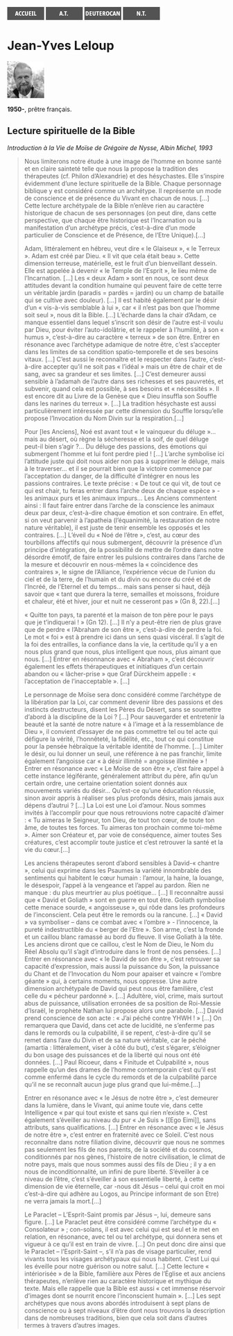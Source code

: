 [<img src="/images/accueil.png">](/)
[<img src="/images/ancientestament.png">](/pages/ancientestament.html)
[<img src="/images/deuterocanoniques.png">](/pages/deuterocanoniques.html)
[<img src="/images/nouveautestament.png">](/pages/nouveautestament.html)

# Jean-Yves Leloup

[<img src="/images/jeanyvesleloup.png">](https://fr.wikipedia.org/wiki/Jean-Yves_Leloup)

**1950-**, prêtre français.


## Lecture spirituelle de la Bible <a name="jeanyvesleloup-lecturespirituelle"></a>
*Introduction à la Vie de Moïse de Grégoire de Nysse, Albin Michel, 1993*

>Nous limiterons notre étude à une image de l’homme en bonne santé et en claire sainteté telle que nous la propose la tradition des thérapeutes (cf. Philon d’Alexandrie) et des hésychastes. Elle s’inspire évidemment d’une lecture spirituelle de la Bible. Chaque personnage biblique y est considéré comme un archétype. Il représente un mode de conscience et de présence du Vivant en chacun de nous. [...] Cette lecture archétypale de la Bible n’enlève rien au caractère historique de chacun de ses personnages (on peut dire, dans cette perspective, que chaque être historique est l’Incarnation ou la manifestation d’un archétype précis, c’est-à-dire d’un mode particulier de Conscience et de Présence, de l’Etre Unique).[...]
>
>Adam, littéralement en hébreu, veut dire « le Glaiseux », « le Terreux ». Adam est créé par Dieu. « Il vit que cela était beau ». Cette dimension terreuse, matérielle, est le fruit d’un bienveillant dessein. Elle est appelée à devenir « le Temple de l’Esprit », le lieu même de l’Incarnation. [...] Les « deux Adam » sont en nous, ce sont deux attitudes devant la condition humaine qui peuvent faire de cette terre un véritable jardin (paradis = pardès = jardin) ou un champ de bataille qui se cultive avec douleur). [...] Il est habité également par le désir d’un « vis-à-vis semblable à lui », car « il n’est pas bon que l’homme soit seul », nous dit la Bible. [...] L’écharde dans la chair d’Adam, ce manque essentiel dans lequel s’inscrit son désir de l’autre est-il voulu par Dieu, pour éviter l’auto-idolâtrie, et le rappeler à l’humilité, à son « humus », c’est-à-dire au caractère « terreux » de son être. Entrer en résonance avec l’archétype adamique de notre être, c’est s’accepter dans les limites de sa condition spatio-temporelle et de ses besoins vitaux. [...] C’est aussi le reconnaître et le respecter dans l’autre, c’est-à-dire accepter qu’il ne soit pas « l’idéal » mais un être de chair et de sang, avec sa grandeur et ses limites. [...] C’est demeurer aussi sensible à l’adamah de l’autre dans ses richesses et ses pauvretés, et subvenir, quand cela est possible, à ses besoins et « nécessités ». Il est encore dit au Livre de la Genèse que « Dieu insuffla son Souffle dans les narines du terreux ». [...] La tradition hésychaste est aussi particulièrement intéressée par cette dimension du Souffle lorsqu’elle propose l’Invocation du Nom Divin sur la respiration.[...]
>
>Pour [les Anciens], Noé est avant tout « le vainqueur du déluge »… mais au désert, où règne la sécheresse et la soif, de quel déluge peut-il bien s’agir ?… Du déluge des passions, des émotions qui submergent l’homme et lui font perdre pied ! [...] L’arche symbolise ici l’attitude juste qui doit nous aider non pas à supprimer le déluge, mais à le traverser… et il se pourrait bien que la victoire commence par l’acceptation du danger, de la difficulté d’intégrer en nous les passions contraires. Le texte précise : « De tout ce qui vit, de tout ce qui est chair, tu feras entrer dans l’arche deux de chaque espèce » - les animaux purs et les animaux impurs… Les Anciens commentent ainsi : Il faut faire entrer dans l’arche de la conscience les animaux deux par deux, c’est-à-dire chaque émotion et son contraire. En effet, si on veut parvenir à l’apatheia (l’équanimité, la restauration de notre nature véritable), il est juste de tenir ensemble les opposés et les contraires. [...] L’éveil du « Noé de l’être », c’est, au cœur des tourbillons affectifs qui nous submergent, découvrir la présence d’un principe d’intégration, de la possibilité de mettre de l’ordre dans notre désordre émotif, de faire entrer les pulsions contraires dans l’arche de la mesure et découvrir en nous-mêmes la « coïncidence des contraires », le signe de l’Alliance, l’expérience vécue de l’union du ciel et de la terre, de l’humain et du divin ou encore du créé et de l’Incréé, de l’Eternel et du temps… mais sans penser si haut, déjà savoir que « tant que durera la terre, semailles et moissons, froidure et chaleur, été et hiver, jour et nuit ne cesseront pas » (Gn 8, 22).[...]
>
>« Quitte ton pays, ta parenté et la maison de ton père pour le pays que je t’indiquerai ! » (Gn 12). [...] Il n’y a peut-être rien de plus grave que de perdre « l’Abraham de son être », c’est-à-dire de perdre la foi. Le mot « foi » est à prendre ici dans un sens quasi viscéral. Il s’agit de la foi des entrailles, la confiance dans la vie, la certitude qu’il y a en nous plus grand que nous, plus intelligent que nous, plus aimant que nous. [...] Entrer en résonnance avec « Abraham », c’est découvrir également les effets thérapeutiques et initiatiques d’un certain abandon ou « lâcher-prise » que Graf Dürckheim appelle : « l’acceptation de l’inacceptable ». [...]
>
>Le personnage de Moïse sera donc considéré comme l’archétype de la libération par la Loi, car comment devenir libre des passions et des instincts destructeurs, disent les Pères du Désert, sans se soumettre d’abord à la discipline de la Loi ? [...] Pour sauvegarder et entretenir la beauté et la santé de notre nature « à l’image et à la ressemblance de Dieu », il convient d’essayer de ne pas commettre tel ou tel acte qui défigure la vérité, l’honnêteté, la fidélité, etc., tout ce qui constitue pour la pensée hébraïque la véritable identité de l’homme. [...] Limiter le désir, ou lui donner un seuil, une référence à ne pas franchir, limite également l’angoisse car « à désir illimité = angoisse illimitée » ! Entrer en résonance avec « Le Moïse de son être », c’est faire appel à cette instance légiférante, généralement attribut du père, afin qu’un certain ordre, une certaine orientation soient donnés aux mouvements variés du désir… Qu’est-ce qu’une éducation réussie, sinon avoir appris à réaliser ses plus profonds désirs, mais jamais aux dépens d’autrui ? [...] La Loi est une Loi d’amour. Nous sommes invités à l’accomplir pour que nous retrouvions notre capacité d’aimer : « Tu aimeras le Seigneur, ton Dieu, de tout ton cœur, de toute ton âme, de toutes tes forces. Tu aimeras ton prochain comme toi-même ». Aimer son Créateur et, par voie de conséquence, aimer toutes Ses créatures, c’est accomplir toute justice et c’est retrouver la santé et la vie du cœur.[...]
>
>Les anciens thérapeutes seront d’abord sensibles à David-« chantre », celui qui exprime dans les Psaumes la variété innombrable des sentiments qui habitent le cœur humain : l’amour, la haine, la louange, le désespoir, l’appel à la vengeance et l’appel au pardon. Rien ne manque : du plus meurtrier au plus poétique… [...] Il reconnaître aussi que « David et Goliath » sont en guerre en tout être. Goliath symbolise cette menace sourde, « angoisseuse », qui rôde dans les profondeurs de l’inconscient. Cela peut être le remords ou la rancune. [...] « David » va symboliser – dans ce combat avec « l’ombre » - l’innocence, la pureté indestructible du « berger de l’Etre ». Son arme, c’est la fronde et un caillou blanc ramassé au bord du fleuve. Il vise Goliath à la tête. Les anciens diront que ce caillou, c’est le Nom de Dieu, le Nom du Réel Absolu qu’il s’agit d’introduire dans le front de nos pensées. [...] Entrer en résonance avec « le David de son être », c’est retrouver sa capacité d’expression, mais aussi la puissance du Son, la puissance du Chant et de l’Invocation du Nom pour apaiser et vaincre « l’ombre géante » qui, à certains moments, nous oppresse. Une autre dimension archétypale de David qui peut nous être familière, c’est celle du « pécheur pardonné ». [...] Adultère, viol, crime, mais surtout abus de puissance, utilisation erronées de sa position de Roi-Messie d’Israël, le prophète Nathan lui propose alors une parabole. [...] David prend conscience de son acte : « J’ai péché contre YHWH ! » [...] On remarquera que David, dans cet acte de lucidité, ne s’enferme pas dans le remords ou la culpabilité, il se repent, c’est-à-dire qu’il se remet dans l’axe du Divin et de sa nature véritable, car le péché (amartia : littéralement, viser à côté du but), c’est s’égarer, s’éloigner du bon usage des puissances et de la liberté qui nous ont été données. [...] Paul Ricoeur, dans « Finitude et Culpabilité », nous rappelle qu’un des drames de l’homme contemporain c’est qu’il est comme enfermé dans le cycle du remords et de la culpabilité parce qu’il ne se reconnaît aucun juge plus grand que lui-même.[...]
>
>Entrer en résonance avec « le Jésus de notre être », c’est demeurer dans la lumière, dans le Vivant, qui anime toute vie, dans cette Intelligence « par qui tout existe et sans qui rien n’existe ». C’est également s’éveiller au niveau du pur « Je Suis » [[Ego Eimi]], sans attributs, sans qualifications. [...] Entrer en résonance avec « le Jésus de notre être », c’est entrer en fraternité avec ce Soleil. C’est nous reconnaître dans notre filiation divine, découvrir que nous ne sommes pas seulement les fils de nos parents, de la société et du cosmos, conditionnés par nos gènes, l’histoire de notre civilisation, le climat de notre pays, mais que nous sommes aussi des fils de Dieu ; il y a en nous de inconditionnalité, un infini de pure liberté. S’éveiller à ce niveau de l’être, c’est s’éveiller à son essentielle liberté, à cette dimension de vie éternelle, car -nous dit Jésus – celui qui croit en moi c’est-à-dire qui adhère au Logos, au Principe informant de son Etre) ne verra jamais la mort.[...]
>
>Le Paraclet – L’Esprit-Saint promis par Jésus –, lui, demeure sans figure. [...] Le Paraclet peut être considéré comme l’archétype du « Consolateur » ; con-solans, il est avec celui qui est seul et le met en relation, en résonance, avec tel ou tel archétype, qui donnera sens et vigueur à ce qu’il est en train de vivre. [...] On peut donc dire ainsi que le Paraclet – l’Esprit-Saint –, s’il n’a pas de visage particulier, rend vivants tous les visages archétypaux qui nous habitent. C’est Lui qui les éveille pour notre guérison ou notre salut. [...] Cette lecture « intériorisée » de la Bible, familière aux Pères de l’Église et aux anciens thérapeutes, n’enlève rien au caractère historique et mythique du texte. Mais elle rappelle que la Bible est aussi « cet immense réservoir d’images dont se nourrit encore l’inconscient humain ». [...] Les sept archétypes que nous avons abordés introduisent à sept plans de conscience ou à sept niveaux d’être dont nous trouvons la description dans de nombreuses traditions, bien que cela soit dans d’autres termes à travers d’autres images.
